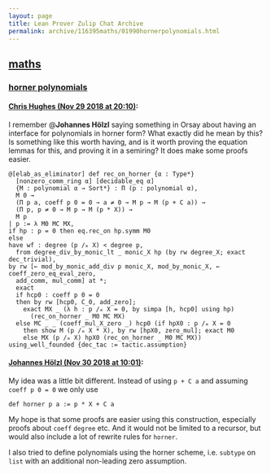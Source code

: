 ```yaml
---
layout: page
title: Lean Prover Zulip Chat Archive 
permalink: archive/116395maths/01990hornerpolynomials.html
---
```


## [maths](index.html)
### [horner polynomials](01990hornerpolynomials.html)

#### [Chris Hughes (Nov 29 2018 at 20:10)](https://leanprover.zulipchat.com/#narrow/stream/116395-maths/topic/horner%20polynomials/near/148810007):
I remember @**Johannes Hölzl**  saying something in Orsay about having an interface for polynomials in horner form? What exactly did he mean by this? Is something like this worth having, and is it worth proving the equation lemmas for this, and proving it in a semiring? It does make some proofs easier.
```lean
@[elab_as_eliminator] def rec_on_horner {α : Type*}
  [nonzero_comm_ring α] [decidable_eq α]
  {M : polynomial α → Sort*} : Π (p : polynomial α),
  M 0 →
  (Π p a, coeff p 0 = 0 → a ≠ 0 → M p → M (p + C a)) →
  (Π p, p ≠ 0 → M p → M (p * X)) →
  M p
| p := λ M0 MC MX,
if hp : p = 0 then eq.rec_on hp.symm M0
else
have wf : degree (p /ₘ X) < degree p,
  from degree_div_by_monic_lt _ monic_X hp (by rw degree_X; exact dec_trivial),
by rw [← mod_by_monic_add_div p monic_X, mod_by_monic_X, ← coeff_zero_eq_eval_zero,
  add_comm, mul_comm] at *;
  exact
  if hcp0 : coeff p 0 = 0
  then by rw [hcp0, C_0, add_zero];
    exact MX _ (λ h : p /ₘ X = 0, by simpa [h, hcp0] using hp)
      (rec_on_horner _ M0 MC MX)
  else MC _ _ (coeff_mul_X_zero _) hcp0 (if hpX0 : p /ₘ X = 0
    then show M (p /ₘ X * X), by rw [hpX0, zero_mul]; exact M0
    else MX (p /ₘ X) hpX0 (rec_on_horner _ M0 MC MX))
using_well_founded {dec_tac := tactic.assumption}
```

#### [Johannes Hölzl (Nov 30 2018 at 10:01)](https://leanprover.zulipchat.com/#narrow/stream/116395-maths/topic/horner%20polynomials/near/148849553):
My idea was a little bit different. Instead of using `p + C a` and assuming `coeff p 0 = 0` we only use
```lean
def horner p a := p * X + C a
```
My hope is that some proofs are easier using this construction, especially proofs about `coeff` `degree` etc. 
And it would not be limited to a recursor, but would also include a lot of rewrite rules for `horner`. 

I also tried to define polynomials using the horner scheme, i.e. `subtype` on `list` with an additional non-leading zero assumption.

